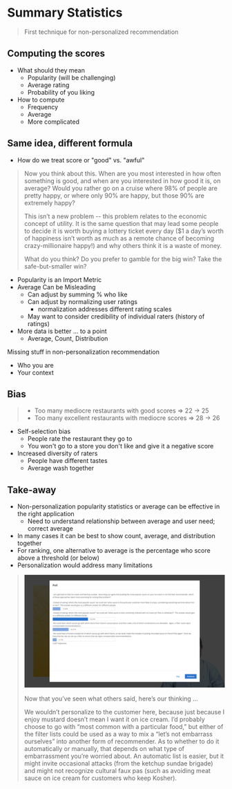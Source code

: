 # Summary Statistics

> First technique for non-personalized recommendation

## Computing the scores

* What should they mean
  * Popularity (will be challenging)
  * Average rating
  * Probability of you liking
* How to compute
  * Frequency
  * Average
  * More complicated

## Same idea, different formula

* How do we treat score or "good" vs. "awful"

> Now you think about this.  When are you most interested in how often something is good, and when are you interested in how good it is, on average?  Would you rather go on a cruise where 98% of people are pretty happy, or where only 90% are happy, but those 90% are extremely happy?  
>
> This isn’t a new problem -- this problem relates to the economic concept of utility.  It is the same question that may lead some people to decide it is worth buying a lottery ticket every day ($1 a day’s worth of happiness isn’t worth as much as a remote chance of becoming crazy-millionaire happy!) and why others think it is a waste of money.
>
> What do you think?  Do you prefer to gamble for the big win?  Take the safe-but-smaller win?  

* Popularity is an Import Metric
* Average Can be Misleading
  * Can adjust by summing % who like
  * Can adjust by normalizing user ratings
    * normalization addresses different rating scales
  * May want to consider credibility of individual raters (history of ratings)
* More data is better ... to a point
  * Average, Count, Distribution

Missing stuff in non-personalization recommendation

* Who you are
* Your context

## Bias

> * Too many mediocre restaurants with good scores => 22 -> 25
> * Too many excellent restaurants with mediocre scores => 28 -> 26

* Self-selection bias
  * People rate the restaurant they go to
  * You won't go to a store you don't like and give it a negative score
* Increased diversity of raters
  * People have different tastes
  * Average wash together

## Take-away

* Non-personalization popularity statistics or average can be effective in the right application
  * Need to understand relationship between average and user need; correct average
* In many cases it can be best to show count, average, and distribution together
* For ranking, one alternative to average is the percentage who score above a threshold (or below)
* Personalization would address many limitations

> ![poll](Poll.png)
>
> Now that you’ve seen what others said, here’s our thinking …
>
> We wouldn’t personalize to the customer here, because just because I enjoy mustard doesn’t mean I want it on ice cream.  I’d probably choose to go with “most common with a particular food,” but either of the filter lists could be used as a way to mix a “let’s not embarrass ourselves” into another form of recommender.  As to whether to do it automatically or manually, that depends on what type of embarrassment you’re worried about.  An automatic list is easier, but it might invite occasional attacks (from the ketchup sundae brigade) and might not recognize cultural faux pas (such as avoiding meat sauce on ice cream for customers who keep Kosher).

